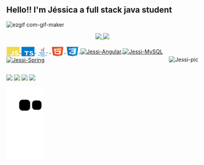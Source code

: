 ## Hello!! I'm Jéssica a full stack java student

![ezgif com-gif-maker](https://user-images.githubusercontent.com/101137045/191637207-896c89ca-f4cc-4ab6-87f5-ba9d56fee95d.gif)

<div 
  align="center">
  <a href="https://github.com/jhessidelima">
  <img height="180em" src="https://github-readme-stats.vercel.app/api?username=jhessidelima&show_icons=true&theme=blue&include_all_commits=true&count_private=true"/>
  <img height="180em" src="https://github-readme-stats.vercel.app/api/top-langs/?username=jhessidelima&layout=compact&langs_count=7&theme=blue"/>
 </div>
  <div style="display: inline_block"><br>
  <img align="center" alt="Jessi-Js" height="25" width="35" src="https://raw.githubusercontent.com/devicons/devicon/master/icons/javascript/javascript-plain.svg">
  <img align="center" alt="Jessi-Ts" height="25" width="35" src="https://raw.githubusercontent.com/devicons/devicon/master/icons/typescript/typescript-plain.svg">
  <img align="center" alt="Jessi-Java" height="25" width="35" src="https://raw.githubusercontent.com/devicons/devicon/master/icons/java/java-original.svg">
  <img align="center" alt="Jessi-HTML" height="25" width="35" src="https://raw.githubusercontent.com/devicons/devicon/master/icons/html5/html5-original.svg">
  <img align="center" alt="Jessi-CSS" height="25" width="35" src="https://raw.githubusercontent.com/devicons/devicon/master/icons/css3/css3-original.svg">
  <img align="center" alt="Jessi-Angular" height="25" width="35" src="https://cdn.jsdelivr.net/gh/devicons/devicon/icons/angularjs/angularjs-original.svg">
  <img align="center" alt="Jessi-MySQL" height="25" width="35" src="https://cdn.jsdelivr.net/gh/devicons/devicon/icons/mysql/mysql-original.svg">
  <img align="center" alt="Jessi-Spring" height="25" width="35" src="https://cdn.jsdelivr.net/gh/devicons/devicon/icons/spring/spring-original.svg">
  <img align="right" alt="Jessi-pic" src="https://cdn.discordapp.com/attachments/1022298058270183424/1022314119719833610/ezgif.com-gif-maker.gif">
 </div>
  
  ##
 
<div> 
 <a href="https://instagram.com/jhessidelima" target="_blank"><img src="https://img.shields.io/badge/-Instagram-%23E4405F?style=for-the-badge&logo=instagram&logoColor=white" target="_blank"></a>
 <a href="https://discord.gg/JhessyL" target="_blank"><img src="https://img.shields.io/badge/Discord-7289DA?style=for-the-badge&logo=discord&logoColor=white" target="_blank"></a> 
 <a href="https://www.linkedin.com/in/jessica-lima33" target="_blank"><img src="https://img.shields.io/badge/-LinkedIn-%230077B5?style=for-the-badge&logo=linkedin&logoColor=white" target="_blank"></a> 
 <a href = "mailto:jhessidelima@gmail.com"><img src="https://img.shields.io/badge/-Gmail-%23333?style=for-the-badge&logo=gmail&logoColor=white" target="_blank"></a>
</div>

  ![snake gif](https://github.com/Jhessidelima/Jhessidelima/blob/output/github-contribution-grid-snake.svg)
  
